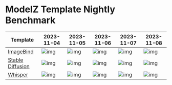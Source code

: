 # ModelZ Template Nightly Benchmark

| Template | 2023-11-04 | 2023-11-05 | 2023-11-06 | 2023-11-07 | 2023-11-08 |
| --- | --- | --- | --- | --- | --- |
| [ImageBind](https://docs.modelz.ai/frameworks/mosec/imagebind) | ![img](https://img.shields.io/badge/status-37s-green) | ![img](https://img.shields.io/badge/status-44s-green) | ![img](https://img.shields.io/badge/status-39s-green) | ![img](https://img.shields.io/badge/status-42s-green) | ![img](https://img.shields.io/badge/status-69s-green) |
| [Stable Diffusion](https://docs.modelz.ai/frameworks/mosec/stable-diffusion) | ![img](https://img.shields.io/badge/status-39s-green) | ![img](https://img.shields.io/badge/status->600s-red) | ![img](https://img.shields.io/badge/status-50s-green) | ![img](https://img.shields.io/badge/status-38s-green) | ![img](https://img.shields.io/badge/status-25s-green) |
| [Whisper](https://docs.modelz.ai/frameworks/mosec/whisper) | ![img](https://img.shields.io/badge/status-15s-green) | ![img](https://img.shields.io/badge/status-21s-green) | ![img](https://img.shields.io/badge/status-15s-green) | ![img](https://img.shields.io/badge/status-15s-green) | ![img](https://img.shields.io/badge/status-77s-green) |
